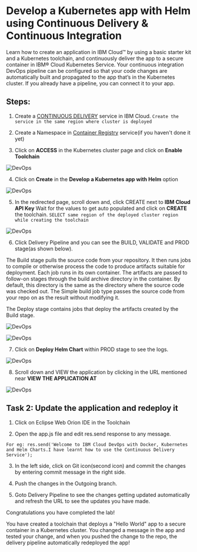 # Develop a Kubernetes app with Helm using Continuous Delivery & Continuous Integration

Learn how to create an application in IBM Cloud™ by using a basic starter kit and a Kubernetes toolchain, and continuously deliver the app to a secure container in IBM® Cloud Kubernetes Service. Your continuous integration DevOps pipeline can be configured so that your code changes are automatically built and propagated to the app that’s in the Kubernetes cluster. If you already have a pipeline, you can connect it to your app.

## Steps:

1. Create a [CONTINUOUS DELIVERY](https://cloud.ibm.com/catalog/services/continuous-delivery) service in IBM Cloud.
`Create the service in the same region where cluster is deployed`

2. Create a Namespace in [Container Registry](https://cloud.ibm.com/kubernetes/catalog/registry) service(if you haven't done it yet)

3. Click on **ACCESS** in the Kubernetes cluster page and click on **Enable Toolchain** 

![DevOps](https://github.com/IBMDevConnect/ibmdevday2019-cloud/blob/master/cicdworkshop/images/main.png)

4. Click on **Create** in the **Develop a Kubernetes app with Helm** option

![DevOps](https://github.com/IBMDevConnect/ibmdevday2019-cloud/blob/master/cicdworkshop/images/1.png)

5. In the redirected page, scroll down and, click CREATE next to **IBM Cloud API Key** Wait for the values to get auto populated and click on **CREATE** the toolchain. `SELECT same region of the deployed cluster region while creating the toolchain`

![DevOps](https://github.com/IBMDevConnect/ibmdevday2019-cloud/blob/master/cicdworkshop/images/7.png)

6. Click Delivery Pipeline and you can see the BUILD, VALIDATE and PROD stage(as shown below).

The Build stage pulls the source code from your repository. It then runs jobs to compile or otherwise process the code to produce artifacts suitable for deployment. Each job runs in its own container. The artifacts are passed to follow-on stages through the build archive directory in the container. By default, this directory is the same as the directory where the source code was checked out. The Simple build job type passes the source code from your repo on as the result without modifying it.

The Deploy stage contains jobs that deploy the artifacts created by the Build stage.

![DevOps](https://github.com/IBMDevConnect/ibmdevday2019-cloud/blob/master/cicdworkshop/images/6.png)

![DevOps](https://github.com/IBMDevConnect/ibmdevday2019-cloud/blob/master/cicdworkshop/images/new-main.png)

7. Click on **Deploy Helm Chart** within PROD stage to see the logs.

![DevOps](https://github.com/IBMDevConnect/ibmdevday2019-cloud/blob/master/cicdworkshop/images/2.png)

8. Scroll down and VIEW the application by clicking in the URL mentioned near **VIEW THE APPLICATION AT**

![DevOps](https://github.com/IBMDevConnect/ibmdevday2019-cloud/blob/master/cicdworkshop/images/5.png)

## Task 2: Update the application and redeploy it

1. Click on Eclipse Web Orion IDE in the Toolchain

2. Open the app.js file and edit res.send response to any message.

`For eg: res.send('Welcome to IBM Cloud DevOps with Docker, Kubernetes and Helm Charts.I have learnt how to use the Continuous Delivery Service');`

3. In the left side, click on Git icon(second icon) and commit the changes by entering commit message in the right side.

4. Push the changes in the Outgoing branch.

5. Goto Delivery Pipeline to see the changes getting updated automatically and refresh the URL to see the updates you have made.

Congratulations you have completed the lab! 

You have created a toolchain that deploys a "Hello World" app to a secure container in a Kubernetes cluster. You changed a message in the app and tested your change, and when you pushed the change to the repo, the delivery pipeline automatically redeployed the app!
